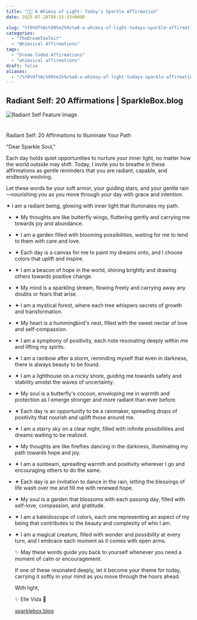 ```yaml
---
title: "🌙✨ A Whimsy of Light: Today’s Sparkle Affirmation"
date: 2025-07-10T08:53:33+0000

slug: "%f0%9f%8c%99%e2%9c%a8-a-whimsy-of-light-todays-sparkle-affirmation"
categories:
  - "TheDreamToolkit"
  - "Whimsical Affirmations"
tags:
  - "Dream Coded Affirmations"
  - "whimsical affirmations"
draft: false
aliases:
  - "/%f0%9f%8c%99%e2%9c%a8-a-whimsy-of-light-todays-sparkle-affirmation/"
---
```

Radiant Self: 20 Affirmations | SparkleBox.blog
- 

![Radiant Self Feature Image](/whimsy__box.jpg)

# 
  Radiant Self: 20 Affirmations to Illuminate Your Path

  "Dear Sparkle Soul,"

  Each day holds quiet opportunities to nurture your inner light, no matter how the world outside may shift. Today, I invite you to breathe in these affirmations as gentle reminders that you are radiant, capable, and endlessly evolving.

  Let these words be your soft armor, your guiding stars, and your gentle rain—nourishing you as you move through your day with grace and intention.

  ✦
  I am a radiant being, glowing with inner light that illuminates my path.

- 
  ✦
  My thoughts are like butterfly wings, fluttering gently and carrying me towards joy and abundance.

- 
  ✦
  I am a garden filled with blooming possibilities, waiting for me to tend to them with care and love.

- 
  ✦
  Each day is a canvas for me to paint my dreams onto, and I choose colors that uplift and inspire.

- 
  ✦
  I am a beacon of hope in the world, shining brightly and drawing others towards positive change.

- 
  ✦
  My mind is a sparkling stream, flowing freely and carrying away any doubts or fears that arise.

- 
  ✦
  I am a mystical forest, where each tree whispers secrets of growth and transformation.

- 
  ✦
  My heart is a hummingbird's nest, filled with the sweet nectar of love and self-compassion.

- 
  ✦
  I am a symphony of positivity, each note resonating deeply within me and lifting my spirits.

- 
  ✦
  I am a rainbow after a storm, reminding myself that even in darkness, there is always beauty to be found.

- 
  ✦
  I am a lighthouse on a rocky shore, guiding me towards safety and stability amidst the waves of uncertainty.

- 
  ✦
  My soul is a butterfly's cocoon, enveloping me in warmth and protection as I emerge stronger and more radiant than ever before.

- 
  ✦
  Each day is an opportunity to be a rainmaker, spreading drops of positivity that nourish and uplift those around me.

- 
  ✦
  I am a starry sky on a clear night, filled with infinite possibilities and dreams waiting to be realized.

- 
  ✦
  My thoughts are like fireflies dancing in the darkness, illuminating my path towards hope and joy.

- 
  ✦
  I am a sunbeam, spreading warmth and positivity wherever I go and encouraging others to do the same.

- 
  ✦
  Each day is an invitation to dance in the rain, letting the blessings of life wash over me and fill me with renewed hope.

- 
  ✦
  My soul is a garden that blossoms with each passing day, filled with self-love, compassion, and gratitude.

- 
  ✦
  I am a kaleidoscope of colors, each one representing an aspect of my being that contributes to the beauty and complexity of who I am.

- 
  ✦
  I am a magical creature, filled with wonder and possibility at every turn, and I embrace each moment as it comes with open arms.

    ✨
    May these words guide you back to yourself whenever you need a moment of calm or encouragement.

    If one of these resonated deeply, let it become your theme for today, carrying it softly in your mind as you move through the hours ahead.

  With light,

  ✨ Elle Vida 🌿

  [sparklebox.blog](https://sparklebox.blog)